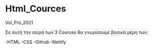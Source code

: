 # Html_Cources
 Vol_Pro_2021

Σε αυτή την σειρά των 3 Cources θα γνωρίσουμε βασικά μέρη των:

-HTML
-CSS
-Github
-Netlify

